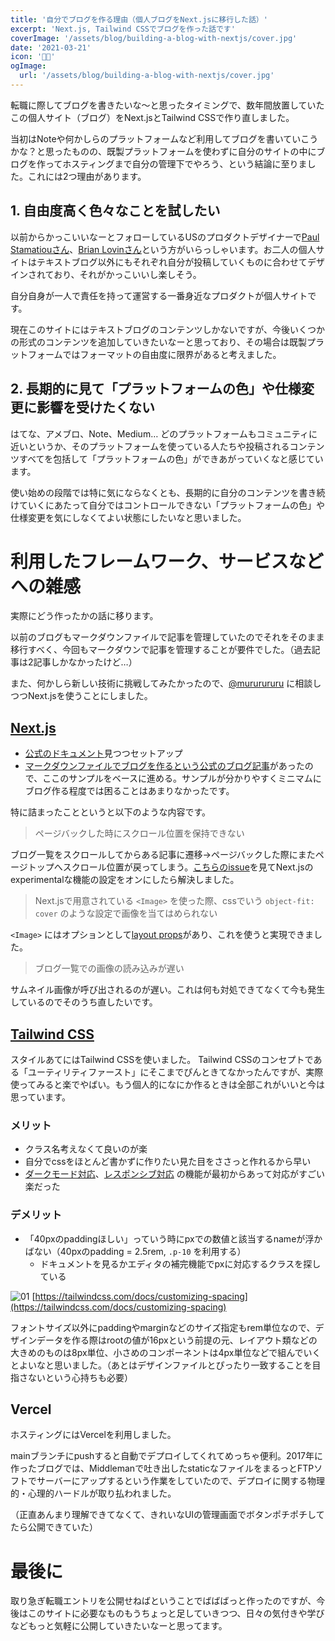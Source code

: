 ```yaml
---
title: '自分でブログを作る理由（個人ブログをNext.jsに移行した話）'
excerpt: 'Next.js, Tailwind CSSでブログを作った話です'
coverImage: '/assets/blog/building-a-blog-with-nextjs/cover.jpg'
date: '2021-03-21'
icon: '👩‍💻'
ogImage:
  url: '/assets/blog/building-a-blog-with-nextjs/cover.jpg'
---
```


転職に際してブログを書きたいな〜と思ったタイミングで、数年間放置していたこの個人サイト（ブログ）をNext.jsとTailwind CSSで作り直しました。

当初はNoteや何かしらのプラットフォームなど利用してブログを書いていこうかな？と思ったものの、既製プラットフォームを使わずに自分のサイトの中にブログを作ってホスティングまで自分の管理下でやろう、という結論に至りました。これには2つ理由があります。

## 1. 自由度高く色々なことを試したい

以前からかっこいいなーとフォローしているUSのプロダクトデザイナーで[Paul Stamatiouさん](https://paulstamatiou.com/)、[Brian Lovinさん](https://brianlovin.com/)という方がいらっしゃいます。お二人の個人サイトはテキストブログ以外にもそれぞれ自分が投稿していくものに合わせてデザインされており、それがかっこいいし楽しそう。

自分自身が一人で責任を持って運営する一番身近なプロダクトが個人サイトです。

現在このサイトにはテキストブログのコンテンツしかないですが、今後いくつかの形式のコンテンツを追加していきたいなーと思っており、その場合は既製プラットフォームではフォーマットの自由度に限界があると考えました。

## 2. 長期的に見て「プラットフォームの色」や仕様変更に影響を受けたくない

はてな、アメブロ、Note、Medium… どのプラットフォームもコミュニティに近いというか、そのプラットフォームを使っている人たちや投稿されるコンテンツすべてを包括して「プラットフォームの色」ができあがっていくなと感じています。

使い始めの段階では特に気にならなくとも、長期的に自分のコンテンツを書き続けていくにあたって自分ではコントロールできない「プラットフォームの色」や仕様変更を気にしなくてよい状態にしたいなと思いました。

# 利用したフレームワーク、サービスなどへの雑感

実際にどう作ったかの話に移ります。

以前のブログもマークダウンファイルで記事を管理していたのでそれをそのまま移行すべく、今回もマークダウンで記事を管理することが要件でした。（過去記事は2記事しかなかったけど…）

また、何かしら新しい技術に挑戦してみたかったので、[@mururururu](https://twitter.com/mururururu) に相談しつつNext.jsを使うことにしました。

## [Next.js](https://nextjs.org/)

- [公式のドキュメント](https://nextjs.org/docs/getting-started)見つつセットアップ
- [マークダウンファイルでブログを作るという公式のブログ記事](https://nextjs.org/blog/markdown)があったので、ここのサンプルをベースに進める。サンプルが分かりやすくミニマムにブログ作る程度では困ることはあまりなかったです。

特に詰まったことというと以下のような内容です。

> ページバックした時にスクロール位置を保持できない

ブログ一覧をスクロールしてからある記事に遷移→ページバックした際にまたページトップへスクロール位置が戻ってしまう。[こちらのissue](https://github.com/vercel/next.js/issues/18997)を見てNext.jsのexperimentalな機能の設定をオンにしたら解決しました。

> Next.jsで用意されている `<Image>` を使った際、cssでいう `object-fit: cover` のような設定で画像を当てはめられない

`<Image>` にはオプションとして[layout props](https://nextjs.org/docs/api-reference/next/image#layout)があり、これを使うと実現できました。

> ブログ一覧での画像の読み込みが遅い

サムネイル画像が呼び出されるのが遅い。これは何も対処できてなくて今も発生しているのでそのうち直したいです。

## [Tailwind CSS](https://tailwindcss.com/)

スタイルあてにはTailwind CSSを使いました。
Tailwind CSSのコンセプトである「ユーティリティファースト」にそこまでぴんときてなかったんですが、実際使ってみると楽でやばい。もう個人的になにか作るときは全部これがいいと今は思っています。

### メリット
- クラス名考えなくて良いのが楽
- 自分でcssをほとんど書かずに作りたい見た目をささっと作れるから早い
- [ダークモード対応](https://tailwindcss.com/docs/dark-mode)、[レスポンシブ対応](https://tailwindcss.com/docs/responsive-design) の機能が最初からあって対応がすごい楽だった

### デメリット
- 「40pxのpaddingほしい」っていう時にpxでの数値と該当するnameが浮かばない（40pxのpadding = 2.5rem, `.p-10` を利用する）
  - ドキュメントを見るかエディタの補完機能でpxに対応するクラスを探している

![01](/assets/blog/building-a-blog-with-nextjs/01.png)
[https://tailwindcss.com/docs/customizing-spacing](https://tailwindcss.com/docs/customizing-spacing)

フォントサイズ以外にpaddingやmarginなどのサイズ指定もrem単位なので、デザインデータを作る際はrootの値が16pxという前提の元、レイアウト類などの大きめのものは8px単位、小さめのコンポーネントは4px単位などで組んでいくとよいなと思いました。（あとはデザインファイルとぴったり一致することを目指さないという心持ちも必要）

## Vercel

ホスティングにはVercelを利用しました。

mainブランチにpushすると自動でデプロイしてくれてめっちゃ便利。2017年に作ったブログでは、Middlemanで吐き出したstaticなファイルをまるっとFTPソフトでサーバーにアップするという作業をしていたので、デプロイに関する物理的・心理的ハードルが取り払われました。

（正直あんまり理解できてなくて、きれいなUIの管理画面でボタンポチポチしてたら公開できていた）

# 最後に

取り急ぎ転職エントリを公開せねばということでばばばっと作ったのですが、今後はこのサイトに必要なものもうちょっと足していきつつ、日々の気付きや学びなどもっと気軽に公開していきたいなーと思ってます。
